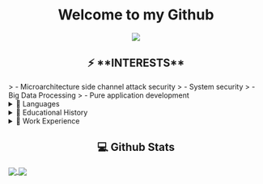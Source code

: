 <h1 align="center">Welcome to my Github</h1>

<p align="center">

<a href="https://github.com/leesk212">
  <img align="center" src="https://hits.seeyoufarm.com/api/count/incr/badge.svg?url=https%3A%2F%2Fgithub.com%2Fleesk212%2Fhit-counter&count_bg=%2379C83D&title_bg=%23555555&icon=freebsd.svg&icon_color=%23E7E7E7&title=hits&edge_flat=false" />
</a>
</p>

<h2 align="center">⚡ **INTERESTS**</h2>
> - Microarchitecture side channel attack security
> - System security 
> - Big Data Processing 
> - Pure application development

<details><summary>🌱  Languages</summary><div markdown="1">

> - C/C++:  ⭐⭐⭐⭐  
> - Python: ⭐⭐⭐  
> - JAVA:   ⭐⭐  
> - MIPS:   ⭐⭐
> - Matlab: ⭐
> - Elasticsearch: ⭐⭐  
> - SQL:   ⭐⭐

</div></details>


<details><summary>🌱  Educational History</summary><div markdown="1">
 
> Bachelor 
>> **Kwangwoon University**(Nowon-gu, Seoul)  
>> College of Software and Convergence  
>> - Major: Computer information engineering  
>> - Linked Major: IoT  
>> - Status: Senior  
>> - Project experience: 
>>> * DB-man-man(web project)
>>> * Deepsleepnet(on going)
>> - 2016/03 ~   
</div></details>
 
<details><summary>🌱  Work Experience</summary><div markdown="1">
 
> InTheForest(Cyber Security Company) 
>> - Program: Kwangwoon University Summer Short-Term Internship      
>> - Project experience: Sysmon-EL-Python_PyQt
>> - 2020/07/03 ~ 2020/08/25
>  
> [CSS Lab(Compuer Systems Security Lab)](https://sites.google.com/view/icseclab/home)
>> - Program: Korea University Undergaduate reasearch student      
>> - Project experience:  
>>> * Alert of Detection program(from PCM)   
>>> * BlackHat_2020(About A Complete Practical Approach to Malware Analysis and Memory Forensics)  
>>> * microarchitecture side channel attack(on going)  
>> - 2020/09/07 ~   

</div></details>

<h2 align="center">💻 Github Stats</h2>

<a href="https://github.com/leesk212">
  <img align="center" src="https://github-readme-stats.vercel.app/api?username=leesk212&line_height=27&show_icons=true&hide_border=true&theme=dark" />
</a>
<a href="https://github.com/leesk212">
  <img align="center" src="https://github-readme-stats.vercel.app/api/top-langs/?username=leesk212&theme=dark&hide_border=true&exclude_repo=leesk212.github.io&langs_count=3" />
</a>



<!--
**leesk212/leesk212** is a ✨ _special_ ✨ repository because its `README.md` (this file) appears on your GitHub profile.

Here are some ideas to get you started:

- 🔭 I’m currently working on ...
- 🌱 I’m currently learning ...
- 👯 I’m looking to collaborate on ...
- 🤔 I’m looking for help with ...
- 💬 Ask me about ...
- 📫 How to reach me: ...
- 😄 Pronouns: ...
- ⚡ Fun fact: ...
-->
